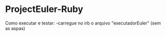 # ProjectEuler-Ruby
Como executar e testar:
-carregue no irb o arquivo "executadorEuler" (sem as aspas)
